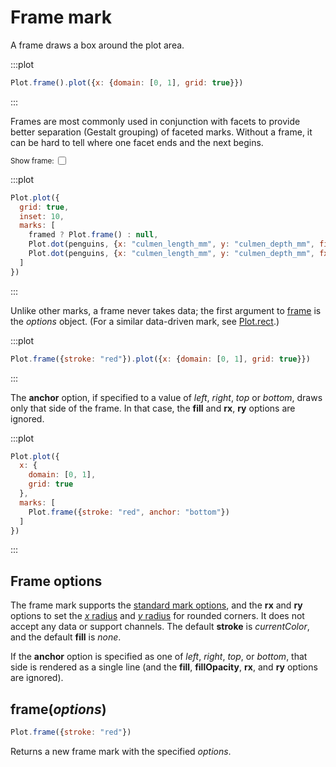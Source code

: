 <script setup>

import * as Plot from "@observablehq/plot";
import * as d3 from "d3";
import {ref} from "vue";
import penguins from "../data/penguins.ts";

const framed = ref(true);

</script>

# Frame mark

A frame draws a box around the plot area.

:::plot
```js
Plot.frame().plot({x: {domain: [0, 1], grid: true}})
```
:::

Frames are most commonly used in conjunction with facets to provide better separation (Gestalt grouping) of faceted marks. Without a frame, it can be hard to tell where one facet ends and the next begins.

<p>
  <label style="font-size: smaller; color: var(--vp-c-text-2); display: flex; align-items: center;">
    Show frame:
    <input style="margin: 0 0.5em !important; all: revert;" type="checkbox" v-model="framed">
  </label>
</p>

:::plot
```js
Plot.plot({
  grid: true,
  inset: 10,
  marks: [
    framed ? Plot.frame() : null,
    Plot.dot(penguins, {x: "culmen_length_mm", y: "culmen_depth_mm", fill: "#eee"}),
    Plot.dot(penguins, {x: "culmen_length_mm", y: "culmen_depth_mm", fx: "species"})
  ]
})
```
:::

Unlike other marks, a frame never takes data; the first argument to [frame](#frame-options-1) is the *options* object. (For a similar data-driven mark, see [Plot.rect](./rect.md).)

:::plot
```js
Plot.frame({stroke: "red"}).plot({x: {domain: [0, 1], grid: true}})
```
:::

The **anchor** option, if specified to a value of *left*, *right*, *top* or *bottom*, draws only that side of the frame. In that case, the **fill** and **rx**, **ry** options are ignored.

:::plot
```js
Plot.plot({
  x: {
    domain: [0, 1],
    grid: true
  },
  marks: [
    Plot.frame({stroke: "red", anchor: "bottom"})
  ]
})
```
:::

## Frame options

The frame mark supports the [standard mark options](#marks), and the **rx** and **ry** options to set the [*x* radius](https://developer.mozilla.org/en-US/docs/Web/SVG/Attribute/rx) and [*y* radius](https://developer.mozilla.org/en-US/docs/Web/SVG/Attribute/ry) for rounded corners. It does not accept any data or support channels. The default **stroke** is *currentColor*, and the default **fill** is *none*.

If the **anchor** option is specified as one of *left*, *right*, *top*, or *bottom*, that side is rendered as a single line (and the **fill**, **fillOpacity**, **rx**, and **ry** options are ignored).

## frame(*options*)

```js
Plot.frame({stroke: "red"})
```

Returns a new frame mark with the specified *options*.
